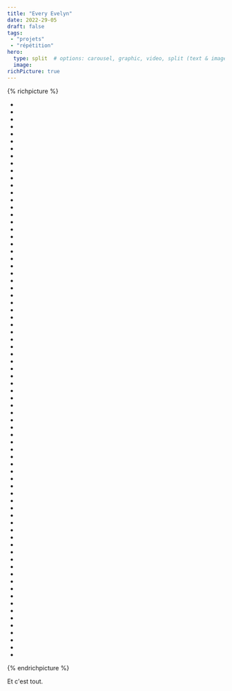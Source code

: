 ```yaml
---
title: "Every Evelyn"
date: 2022-29-05
draft: false
tags:
 - "projets"
 - "répétition"
hero:
  type: split  # options: carousel, graphic, video, split (text & image)
  image:
richPicture: true
---
```






{% richpicture %}

<ul>
<li><img src="evelyn-1.jpg" alt=""></li>
<li><img src="evelyn-2.jpg" alt=""></li>
<li><img src="evelyn-3.jpg" alt=""></li>
<li><img src="evelyn-4.jpg" alt=""></li>
<li><img src="evelyn-5.jpg" alt=""></li>
<li><img src="evelyn-6.jpg" alt=""></li>
<li><img src="evelyn-7.jpg" alt=""></li>
<li><img src="evelyn-8.jpg" alt=""></li>
<li><img src="evelyn-9.jpg" alt=""></li>
<li><img src="evelyn-10.jpg" alt=""></li>
<li><img src="evelyn-11.jpg" alt=""></li>
<li><img src="evelyn-12.jpg" alt=""></li>
<li><img src="evelyn-13.jpg" alt=""></li>
<li><img src="evelyn-14.jpg" alt=""></li>
<li><img src="evelyn-15.jpg" alt=""></li>
<li><img src="evelyn-16.jpg" alt=""></li>
<li><img src="evelyn-17.jpg" alt=""></li>
<li><img src="evelyn-18.jpg" alt=""></li>
<li><img src="evelyn-19.jpg" alt=""></li>
<li><img src="evelyn-20.jpg" alt=""></li>
<li><img src="evelyn-21.jpg" alt=""></li>
<li><img src="evelyn-22.jpg" alt=""></li>
<li><img src="evelyn-23.jpg" alt=""></li>
<li><img src="evelyn-24.jpg" alt=""></li>
<li><img src="evelyn-25.jpg" alt=""></li>
<li><img src="evelyn-26.jpg" alt=""></li>
<li><img src="evelyn-27.jpg" alt=""></li>
<li><img src="evelyn-28.jpg" alt=""></li>
<li><img src="evelyn-29.jpg" alt=""></li>
<li><img src="evelyn-30.jpg" alt=""></li>
<li><img src="evelyn-31.jpg" alt=""></li>
<li><img src="evelyn-32.jpg" alt=""></li>
<li><img src="evelyn-33.jpg" alt=""></li>
<li><img src="evelyn-34.jpg" alt=""></li>
<li><img src="evelyn-35.jpg" alt=""></li>
<li><img src="evelyn-36.jpg" alt=""></li>
<li><img src="evelyn-37.jpg" alt=""></li>
<li><img src="evelyn-38.jpg" alt=""></li>
<li><img src="evelyn-39.jpg" alt=""></li>
<li><img src="evelyn-40.jpg" alt=""></li>
<li><img src="evelyn-41.jpg" alt=""></li>
<li><img src="evelyn-42.jpg" alt=""></li>
<li><img src="evelyn-43.jpg" alt=""></li>
<li><img src="evelyn-44.jpg" alt=""></li>
<li><img src="evelyn-45.jpg" alt=""></li>
<li><img src="evelyn-46.jpg" alt=""></li>
<li><img src="evelyn-47.jpg" alt=""></li>
<li><img src="evelyn-48.jpg" alt=""></li>
<li><img src="evelyn-49.jpg" alt=""></li>
<li><img src="evelyn-50.jpg" alt=""></li>
<li><img src="evelyn-51.jpg" alt=""></li>
<li><img src="evelyn-52.jpg" alt=""></li>
<li><img src="evelyn-53.jpg" alt=""></li>
<li><img src="evelyn-54.jpg" alt=""></li>
<li><img src="evelyn-55.jpg" alt=""></li>
<li><img src="evelyn-56.jpg" alt=""></li>
<li><img src="evelyn-57.jpg" alt=""></li>
<li><img src="evelyn-58.jpg" alt=""></li>
<li><img src="evelyn-59.jpg" alt=""></li>
<li><img src="evelyn-60.jpg" alt=""></li>
<li><img src="evelyn-61.jpg" alt=""></li>
<li><img src="evelyn-62.jpg" alt=""></li>
<li><img src="evelyn-63.jpg" alt=""></li>
<li><img src="evelyn-64.jpg" alt=""></li>
<li><img src="evelyn-65.jpg" alt=""></li>
<li><img src="evelyn-66.jpg" alt=""></li>
<li><img src="evelyn-67.jpg" alt=""></li>
<li><img src="evelyn-68.jpg" alt=""></li>
<li><img src="evelyn-69.jpg" alt=""></li>
<li><img src="evelyn-70.jpg" alt=""></li>
<li><img src="evelyn-71.jpg" alt=""></li>
<li><img src="evelyn-72.jpg" alt=""></li>
<li><img src="evelyn-73.jpg" alt=""></li>
<li><img src="evelyn-74.jpg" alt=""></li>
<li><img src="evelyn-75.jpg" alt=""></li>
<li><img src="evelyn-76.jpg" alt=""></li>
</ul>

{% endrichpicture %}

Et c'est tout.